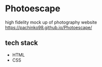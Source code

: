 # Photoescape
high fidelity mock up of photography website https://pachinko98.github.io/Photoescape/
## tech stack
+ HTML
+ CSS

